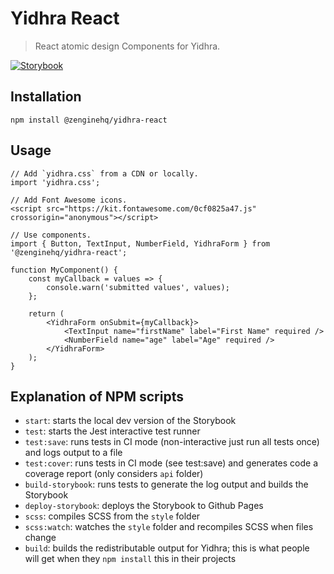 # Yidhra React

> React atomic design Components for Yidhra.

[![Storybook](https://cdn.jsdelivr.net/gh/storybookjs/brand@master/badge/badge-storybook.svg)](http://wizehive.github.io/yidhra/) 

## Installation

```
npm install @zenginehq/yidhra-react
```

## Usage

```
// Add `yidhra.css` from a CDN or locally.
import 'yidhra.css';

// Add Font Awesome icons.
<script src="https://kit.fontawesome.com/0cf0825a47.js" crossorigin="anonymous"></script>

// Use components.
import { Button, TextInput, NumberField, YidhraForm } from '@zenginehq/yidhra-react';

function MyComponent() {
    const myCallback = values => {
        console.warn('submitted values', values); 
    };

    return (
        <YidhraForm onSubmit={myCallback}>
            <TextInput name="firstName" label="First Name" required />
            <NumberField name="age" label="Age" required />
        </YidhraForm>
    );
}
```

## Explanation of NPM scripts 

- `start`: starts the local dev version of the Storybook
- `test`: starts the Jest interactive test runner
- `test:save`: runs tests in CI mode (non-interactive just run all tests once) and logs output to a file
- `test:cover`: runs tests in CI mode (see test:save) and generates code a coverage report (only considers `api` folder) 
- `build-storybook`: runs tests to generate the log output and builds the Storybook
- `deploy-storybook`: deploys the Storybook to Github Pages
- `scss`: compiles SCSS from the `style` folder
- `scss:watch`: watches the `style` folder and recompiles SCSS when files change
- `build`: builds the redistributable output for Yidhra; this is what people will get when they `npm install` this in their projects
